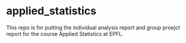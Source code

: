 # applied_statistics

This repo is for putting the individual analysis report and group proejct report for the course Applied Statistics at EPFL.
